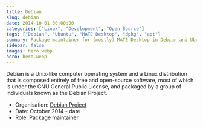 ```yaml
---
title: Debian
slug: debian
date: 2014-10-01 00:00:00
categories: ["Linux", "Development", "Open Source"]
tags: ["Debian", "Ubuntu", "MATE Desktop", "dpkg", "apt"]
summary: Package maintainer for (mostly) MATE Desktop in Debian and Ubuntu
sidebar: false
images: hero.webp
hero: hero.webp
---
```


Debian is a Unix-like computer operating system and a Linux distribution that is
composed entirely of free and open-source software, most of which is under the
GNU General Public License, and packaged by a group of individuals known as the
Debian Project.

  - Organisation: [Debian Project](https://debian.org)
  - Date: October 2014 - date
  - Role: Package maintainer
